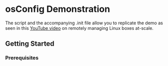 # osConfig Demonstration

The script and the accompanying .init file allow you to replicate the demo as seen in this [YouTube video](https://youtu.be/AmADAGwjgQs) on remotely managing Linux boxes at-scale.

## Getting Started

### Prerequisites
